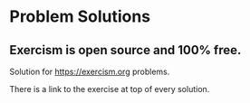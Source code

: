 # Problem Solutions

## Exercism is open source and 100% free.

Solution for https://exercism.org problems. 

There is a link to the exercise at top of every solution.


